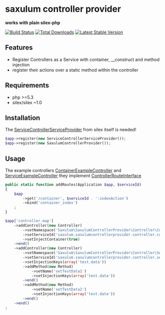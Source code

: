 saxulum controller provider
===========================

**works with plain silex-php**

[![Build Status](https://api.travis-ci.org/saxulum/saxulum-controller-provider.png?branch=master)](https://travis-ci.org/saxulum/saxulum-controller-provider)
[![Total Downloads](https://poser.pugx.org/saxulum/saxulum-controller-provider/downloads.png)](https://packagist.org/packages/saxulum/saxulum-controller-provider)
[![Latest Stable Version](https://poser.pugx.org/saxulum/saxulum-controller-provider/v/stable.png)](https://packagist.org/packages/saxulum/saxulum-controller-provider)

Features
--------

* Register Controllers as a Service with container, __construct and method injection
* register their actions over a static method within the controller

Requirements
------------

* php >=5.3
* silex/silex ~1.0

Installation
------------

The [ServiceControllerServiceProvider][1] from silex itself is needed!

```php
$app->register(new ServiceControllerServiceProvider());
$app->register(new SaxulumControllerProvider());
```

Usage
-----

The example controllers [ContainerExampleController][2] and [ServiceExampleController][3] they implement [ControllerRouteInterface][4]

```php
public static function addRoutes(Application $app, $serviceId)
{
    $app
        ->get('/container', $serviceId . ':indexAction')
        ->bind('container_index')
    ;
}
```

```php
$app['controller.map']
    ->addController(new Controller)
        ->setNamespace('Saxulum\SaxulumControllerProvider\Controller\ContainerExampleController')
        ->setServiceId('saxulum.saxulumcontrollerprovider.controller.containerinjectcontroller')
        ->setInjectContainer(true)
    ->end()
    ->addController(new Controller)
        ->setNamespace('Saxulum\SaxulumControllerProvider\Controller\ServiceExampleController')
        ->setServiceId('saxulum.saxulumcontrollerprovider.controller.serviceController')
        ->setInjectionKeys(array('test.data'))
        ->addMethod(new Method)
            ->setName('setTestData1')
            ->setInjectionKeys(array('test.data'))
        ->end()
        ->addMethod(new Method)
            ->setName('setTestData2')
            ->setInjectionKeys(array('test.data'))
        ->end()
    ->end()
;
```

[1]: http://silex.sensiolabs.org/doc/providers/service_controller.html
[2]: https://github.com/saxulum/saxulum-controller-provider/blob/master/src/Saxulum/SaxulumControllerProvider/Controller/ContainerExampleController.php
[3]: https://github.com/saxulum/saxulum-controller-provider/blob/master/src/Saxulum/SaxulumControllerProvider/Controller/ServiceExampleController.php
[4]: https://github.com/saxulum/saxulum-controller-provider/blob/master/src/Saxulum/SaxulumControllerProvider/Controller/ControllerRouteInterface.php
